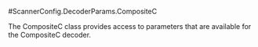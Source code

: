 #ScannerConfig.DecoderParams.CompositeC

The CompositeC class provides access to parameters that are available for the CompositeC decoder.